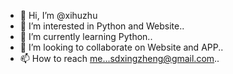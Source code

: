 - 👋 Hi, I’m @xihuzhu
- 👀 I’m interested in Python and Website..
- 🌱 I’m currently learning Python..
- 💞️ I’m looking to collaborate on Website and APP..
- 📫 How to reach me...sdxingzheng@gmail.com..
<!---
xihuzhu/xihuzhu is a ✨ special ✨ repository because its `README.md` (this file) appears on your GitHub profile.
You can click the Preview link to take a look at your changes.
--->
